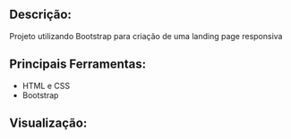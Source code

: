 ## Descrição: 
Projeto utilizando Bootstrap para criação de uma landing page responsiva

## Principais Ferramentas:
* HTML e CSS
* Bootstrap

## Visualização: